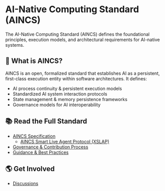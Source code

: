 # AI-Native Computing Standard (AINCS)
The AI-Native Computing Standard (AINCS) defines the foundational principles, execution models, and architectural requirements for AI-native systems.

## 📜 What is AINCS?
AINCS is an open, formalized standard that establishes AI as a persistent, first-class execution entity within software architectures. It defines:
- AI process continuity & persistent execution models
- Standardized AI system interaction protocols
- State management & memory persistence frameworks
- Governance models for AI interoperability

## 📚 Read the Full Standard
- [AINCS Specification](./AINCS-Specification.md)
  - [AINCS Smart Live Agent Protocol (XSLAP)](./XSLAP)
- [Governance & Contribution Process](./governance.md)
- [Guidance & Best Practices](./guidance.md)

## 🌎 Get Involved
- [Discussions](https://github.com/AI-Native-Computing/AINCS-Standard/discussions/)

